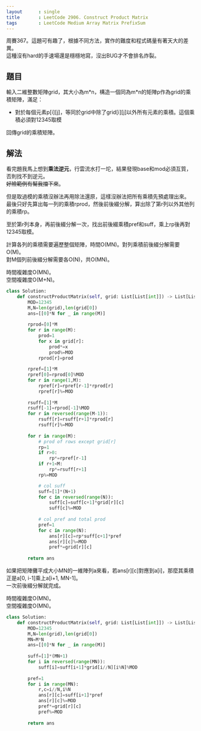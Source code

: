 ```yaml
---
layout      : single
title       : LeetCode 2906. Construct Product Matrix
tags        : LeetCode Medium Array Matrix PrefixSum
---
```

周賽367。這題可有趣了，根據不同方法，實作的難度和程式碼量有著天大的差異。  
這種沒有hard的手速場還是穩穩地寫，沒出BUG才不會排名炸裂。  

## 題目

輸入二維整數矩陣grid，其大小為m\*n，構造一個同為m\*n的矩陣p作為grid的乘積矩陣，滿足：  

- 對於每個元素p[i][j]，等同於grid中除了grid[i][j]以外所有元素的乘積。這個乘積必須對12345取模  

回傳grid的乘積矩陣。  

## 解法

看完題我馬上想到**乘法逆元**，行雲流水打一坨，結果發現base和mod必須互質，否則找不到逆元。  
~~好險範例有幫我擋下來~~。  

但是取過模的乘積沒辦法再用除法還原，這樣沒辦法把所有乘積先預處理出來。  
最後只好先算出每一列的乘積rprod，然後前後綴分解，算出除了第r列以外其他列的乘積rp。  

至於第r列本身，再前後綴分解一次，找出前後綴乘積pref和suff，乘上rp後再對12345取模。  

計算各列的乘積需要遍歷整個矩陣，時間O(MN)。對列乘積前後綴分解需要O(M)。  
對M個列前後綴分解需要各O(N)，共O(MN)。  

時間複雜度O(MN)。  
空間複雜度O(M+N)。  

```python
class Solution:
    def constructProductMatrix(self, grid: List[List[int]]) -> List[List[int]]:
        MOD=12345
        M,N=len(grid),len(grid[0])
        ans=[[0]*N for _ in range(M)]
        
        rprod=[0]*M
        for r in range(M):
            prod=1
            for x in grid[r]:
                prod*=x
                prod%=MOD
            rprod[r]=prod
            
        rpref=[1]*M
        rpref[0]=rprod[0]%MOD
        for r in range(1,M):
            rpref[r]=rpref[r-1]*rprod[r]
            rpref[r]%=MOD
            
        rsuff=[1]*M
        rsuff[-1]=rprod[-1]%MOD
        for r in reversed(range(M-1)):
            rsuff[r]=rsuff[r+1]*rprod[r]
            rsuff[r]%=MOD
            
        for r in range(M):
            # prod of rows except grid[r]
            rp=1
            if r>0:
                rp*=rpref[r-1]
            if r+1<M:
                rp*=rsuff[r+1]
            rp%=MOD

            # col suff
            suff=[1]*(N+1)
            for c in reversed(range(N)):
                suff[c]=suff[c+1]*grid[r][c]
                suff[c]%=MOD
                
            # col pref and total prod
            pref=1
            for c in range(N):
                ans[r][c]=rp*suff[c+1]*pref
                ans[r][c]%=MOD
                pref*=grid[r][c]
            
        return ans
```

如果把矩陣攤平成大小MN的一維陣列a來看，若ans[r][c]對應到a[i]，那麼其乘積正是a[0, i-1]乘上a[i+1, MN-1]。  
一次前後綴分解就完成。  

時間複雜度O(MN)。  
空間複雜度O(MN)。  

```python
class Solution:
    def constructProductMatrix(self, grid: List[List[int]]) -> List[List[int]]:
        MOD=12345
        M,N=len(grid),len(grid[0])
        MN=M*N
        ans=[[0]*N for _ in range(M)]
        
        suff=[1]*(MN+1)
        for i in reversed(range(MN)):
            suff[i]=suff[i+1]*grid[i//N][i%N]%MOD
            
        pref=1
        for i in range(MN):
            r,c=i//N,i%N
            ans[r][c]=suff[i+1]*pref
            ans[r][c]%=MOD
            pref*=grid[r][c]
            pref%=MOD
        
        return ans
```
